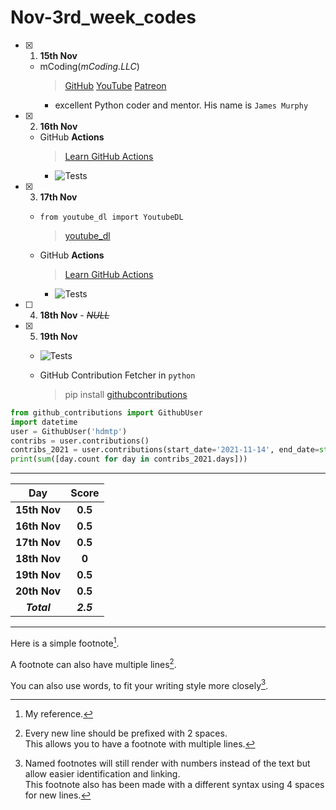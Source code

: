 # Nov-3rd_week_codes

- [x] 1. **15th Nov**

  - mCoding(_mCoding.LLC_)
    > [GitHub](https://github.com/mCodingLLC) [YouTube](youtube.com/c/mCodingWithJamesMurphy) [Patreon](https://www.patreon.com/mCoding)
    - excellent Python coder and mentor. His name is `James Murphy`

- [x] 2. **16th Nov**

  - GitHub __Actions__
    > [Learn GitHub Actions](https://docs.github.com/en/actions/learn-github-actions)
    - ![Tests](https://github.com/hdmtp-s-basement/Nov-3rd_week_codes/actions/workflows/github_action.yml/badge.svg)

- [x] 3. **17th Nov**

  - `from youtube_dl import YoutubeDL`
    > [youtube_dl](https://pypi.org/project/youtube_dl/)

  - GitHub __Actions__
    > [Learn GitHub Actions](https://docs.github.com/en/actions/learn-github-actions)
    - ![Tests](https://github.com/hdmtp-s-basement/Nov-3rd_week_codes/actions/workflows/python-script.yml/badge.svg)

- [ ] 4. **18th Nov** - ~~_NULL_~~
- [x] 5. **19th Nov**

  -  ![Tests](https://github.com/hdmtp-s-basement/Nov-3rd_week_codes/actions/workflows/main.yml/badge.svg)


  -  GitHub Contribution Fetcher in `python`
      > pip install [githubcontributions](https://github.com/bcongdon/github_contributions)
      
``` python
from github_contributions import GithubUser
import datetime
user = GithubUser('hdmtp')
contribs = user.contributions()
contribs_2021 = user.contributions(start_date='2021-11-14', end_date=str(datetime.date.today()))
print(sum([day.count for day in contribs_2021.days]))
```


<hr>
<div align="center">

Day      | Score
:--------------:|:----------------:
**15th Nov** | **0.5**
**16th Nov** | **0.5**
**17th Nov** | **0.5**
**18th Nov** | **0**
**19th Nov** | **0.5**
**20th Nov** | **0.5**
***Total***     | ***2.5***
     
</div>
<hr>
<!--Below part needs to be edited-->

Here is a simple footnote[^1].

A footnote can also have multiple lines[^2].  

You can also use words, to fit your writing style more closely[^note].

[^1]: My reference.
[^2]: Every new line should be prefixed with 2 spaces.  
  This allows you to have a footnote with multiple lines.
[^note]:
    Named footnotes will still render with numbers instead of the text but allow easier identification and linking.  
    This footnote also has been made with a different syntax using 4 spaces for new lines.
